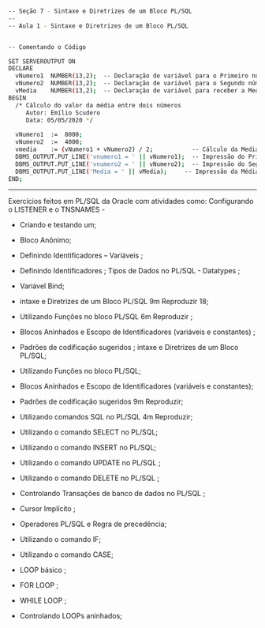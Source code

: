 ```bash

-- Seção 7 - Sintaxe e Diretrizes de um Bloco PL/SQL
--
-- Aula 1 - Sintaxe e Diretrizes de um Bloco PL/SQL


-- Comentando o Código

SET SERVEROUTPUT ON
DECLARE
  vNumero1  NUMBER(13,2);  -- Declaração de variável para o Primeiro número
  vNumero2  NUMBER(13,2);  -- Declaração de variável para o Segundo número
  vMedia    NUMBER(13,2);  -- Declaração de variável para receber a Media calculada
BEGIN
  /* Cálculo do valor da média entre dois números
     Autor: Emílio Scudero
     Data: 05/05/2020 */
	 
  vNumero1  :=  8000;
  vNumero2  :=  4000;
  vmedia    := (vNumero1 + vNumero2) / 2;           -- Cálculo da Media entre os dois números  
  DBMS_OUTPUT.PUT_LINE('vnumero1 = ' || vNumero1);  -- Impressão do Primeiro Número
  DBMS_OUTPUT.PUT_LINE('vnumero2 = ' || vNumero2);  -- Impressão do Segundo Número
  DBMS_OUTPUT.PUT_LINE('Media = ' || vMedia);     -- Impressão da Média calculada 
END;
```
***

Exercícios feitos em PL/SQL da Oracle com atividades como:  Configurando o LISTENER e o TNSNAMES - 

- Criando e testando um;  

- Bloco Anônimo; 

- Definindo Identificadores – Variáveis ;

- Definindo Identificadores ; Tipos de Dados no PL/SQL - Datatypes ;

- Variável Bind; 

- intaxe e Diretrizes de um Bloco PL/SQL 9m Reproduzir 18; 

- Utilizando Funções no bloco PL/SQL 6m Reproduzir ;

- Blocos Aninhados e Escopo de Identificadores (variáveis e constantes) ; 

- Padrões de codificação sugeridos ; intaxe e Diretrizes de um Bloco PL/SQL;

- Utilizando Funções no bloco PL/SQL;

- Blocos Aninhados e Escopo de Identificadores (variáveis e constantes);

- Padrões de codificação sugeridos 9m Reproduzir;

- Utilizando comandos SQL no PL/SQL 4m Reproduzir;

- Utilizando o comando SELECT no PL/SQL;

- Utilizando o comando INSERT no PL/SQL;

- Utilizando o comando UPDATE no PL/SQL ;

- Utilizando o comando DELETE no PL/SQL ; 

- Controlando Transações de banco de dados no PL/SQL ;

- Cursor Implícito ; 

- Operadores PL/SQL e Regra de precedência;  

- Utilizando o comando IF;  

- Utilizando o comando CASE;  

- LOOP básico ;

- FOR LOOP ;

- WHILE LOOP ;

- Controlando LOOPs aninhados;
